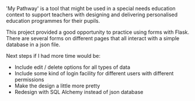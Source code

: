 'My Pathway' is a tool that might be used in a special needs education context to support teachers with designing and delivering personalised education programmes for their pupils.

This project provided a good opportunity to practice using forms with Flask. 
There are several forms on different pages that all interact with a simple database in a json file.

Next steps if I had more time would be:

- Include edit / delete options for all types of data
- Include some kind of login facility for different users with different permissions
- Make the design a little more pretty 
- Redesign with SQL Alchemy instead of json database

